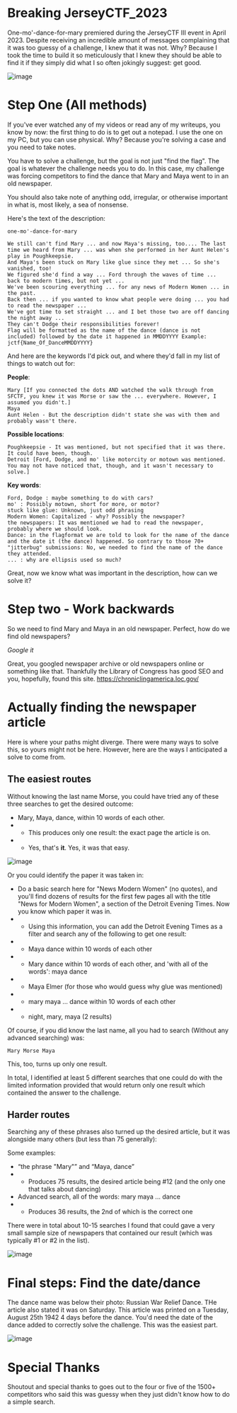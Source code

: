 # Breaking JerseyCTF_2023

One-mo'-dance-for-mary premiered during the JerseyCTF III event in April 2023. Despite receiving an incredible amount of messages complaining that it was too guessy of a challenge, I knew that it was not. Why? Because I took the time to build it so meticulously that I knew they should be able to find it if they simply did what I so often jokingly suggest: get good. 

![image](https://user-images.githubusercontent.com/73041922/232670739-3dfa936a-ecf6-42e3-b133-b4c6929fa655.png)


# Step One (All methods)

If you've ever watched any of my videos or read any of my writeups, you know by now: the first thing to do is to get out a notepad. I use the one on my PC, but you can use physical. Why? Because you're solving a case and you need to take notes.

You have to solve a challenge, but the goal is not just "find the flag". The goal is whatever the challenge needs you to do. In this case, my challenge was forcing competitors to find the dance that Mary and Maya went to in an old newspaper. 

You should also take note of anything odd, irregular, or otherwise important in what is, most likely, a sea of nonsense.

Here's the text of the description:
```
one-mo'-dance-for-mary

We still can't find Mary ... and now Maya's missing, too.... The last time we heard from Mary ... was when she performed in her Aunt Helen's play in Poughkeepsie.
And Maya's been stuck on Mary like glue since they met ... So she's vanished, too!
We figured she'd find a way ... Ford through the waves of time ... back to modern times, but not yet ...
We've been scouring everything ... for any news of Modern Women ... in the past.
Back then ... if you wanted to know what people were doing ... you had to read the newspaper ...
We've got time to set straight ... and I bet those two are off dancing the night away ...
They can't Dodge their responsibilities forever!
Flag will be formatted as the name of the dance (dance is not included) followed by the date it happened in MMDDYYYY Example: jctf{Name_Of_DanceMMDDYYYY}
```
And here are the keywords I'd pick out, and where they'd fall in my list of things to watch out for:

**People**:
```
Mary [If you connected the dots AND watched the walk through from SFCTF, you knew it was Morse or saw the ... everywhere. However, I assumed you didn't.]
Maya
Aunt Helen - But the description didn't state she was with them and probably wasn't there.
```
**Possible locations**:
```
Poughkeepsie - It was mentioned, but not specified that it was there. It could have been, though.
Detroit [Ford, Dodge, and mo' like motorcity or motown was mentioned. You may not have noticed that, though, and it wasn't necessary to solve.]
```

**Key words**:
```
Ford, Dodge : maybe something to do with cars?
mo' : Possibly motown, short for more, or motor?
stuck like glue: Unknown, just odd phrasing
Modern Women: Capitalized - why? Possibly the newspaper?
the newspapers: It was mentioned we had to read the newspaper, probably where we should look.
Dance: in the flagformat we are told to look for the name of the dance  and the date it (the dance) happened. So contrary to those 70+ "jitterbug" submissions: No, we needed to find the name of the dance they attended.
... : why are ellipsis used so much?
```

Great, now we know what was important in the description, how can we solve it?

# Step two - Work backwards

So we need to find Mary and Maya in an old newspaper. Perfect, how do we find old newspapers?

*Google it*

Great, you googled newspaper archive or old newspapers online or something like that. Thankfully the Library of Congress has good SEO and you, hopefully, found this site. https://chroniclingamerica.loc.gov/

# Actually finding the newspaper article

Here is where your paths might diverge. There were many ways to solve this, so yours might not be here. However, here are the ways I anticipated a solve to come from.

## The easiest routes

Without knowing the last name Morse, you could have tried any of these three searches to get the desired outcome:

* Mary, Maya, dance, within 10 words of each other.
* * This produces only one result: the exact page the article is on.
* * Yes, that's **it**. Yes, it was that easy.

![image](https://user-images.githubusercontent.com/73041922/232670946-c0637899-bf2b-492e-b6c9-19ffc6c8bf03.png)


Or you could identify the paper it was taken in:
* Do a basic search here for "News Modern Women" (no quotes), and you'll find dozens of results for the first few pages all with the title "News for Modern Women", a section of the Detroit Evening Times. Now you know which paper it was in.
* * Using this information, you can add the Detroit Evening Times as a filter and search any of the following to get one result:
* * Maya dance within 10 words of each other
* * Mary dance within 10 words of each other, and 'with all of the words': maya dance
* * Maya Elmer (for those who would guess why glue was mentioned)
* * mary maya ... dance within 10 words of each other
* * night, mary, maya (2 results)
  


Of course, if you did know the last name, all you had to search (Without any advanced searching) was:
```
Mary Morse Maya
```
This, too, turns up only one result. 

In total, I identified at least 5 different searches that one could do with the limited information provided that would return only one result which contained the answer to the challenge.

## Harder routes

Searching any of these phrases also turned up the desired article, but it was alongside many others (but less than 75 generally):

Some examples: 
* “the phrase "Mary"” and “Maya, dance”
* * Produces 75 results, the desired article being #12 (and the only one that talks about dancing)
* Advanced search, all of the words: mary maya ... dance
* * Produces 36 results, the 2nd of which is the correct one

There were in total about 10-15 searches I found that could gave a very small sample size of newspapers that contained our result (which was typically #1 or #2 in the list).

![image](https://user-images.githubusercontent.com/73041922/232671048-3b74d579-e6cb-43b1-b74f-01d0bba11ebf.png)


# Final steps: Find the date/dance

The dance name was below their photo: Russian War Relief Dance. THe article also stated it was on Saturday. This article was printed on a Tuesday, August 25th 1942 4 days before the dance. You'd need the date of the dance added to correctly solve the challenge. This was the easiest part.

![image](https://user-images.githubusercontent.com/73041922/232670668-356deaf3-76df-45f6-b1e2-10cfdeb017b7.png)

# Special Thanks

Shoutout and special thanks to goes out to the four or five of the 1500+ competitors who said this was guessy when they just didn't know how to do a simple search. 
